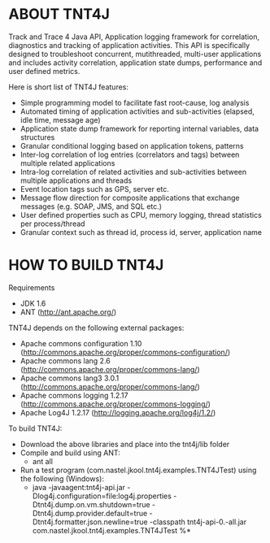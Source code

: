 ABOUT TNT4J
======================================

Track and Trace 4 Java API, Application logging framework for correlation, diagnostics and tracking of application activities. This API is specifically designed to troubleshoot concurrent, mutithreaded, multi-user applications and includes
activity correlation, application state dumps, performance and user defined metrics.

Here is short list of TNT4J features:

* Simple programming model to facilitate fast root-cause, log analysis
* Automated timing of application activities and sub-activities (elapsed, idle time, message age)
* Application state dump framework for reporting internal variables, data structures
* Granular conditional logging based on application tokens, patterns
* Inter-log correlation of log entries (correlators and tags) between multiple related applications
* Intra-log correlation of related activities and sub-activities between multiple applications and threads
* Event location tags such as GPS, server etc.
* Message flow direction for composite applications that exchange messages (e.g. SOAP, JMS, and SQL etc.)
* User defined properties such as CPU, memory logging, thread statistics per process/thread
* Granular context such as thread id, process id, server, application name


HOW TO BUILD TNT4J
=========================================

Requirements
* JDK 1.6
* ANT (http://ant.apache.org/)

TNT4J depends on the following external packages:
* Apache commons configuration 1.10 (http://commons.apache.org/proper/commons-configuration/)
* Apache commons lang 2.6 (http://commons.apache.org/proper/commons-lang/)
* Apache commons lang3 3.0.1 (http://commons.apache.org/proper/commons-lang/)
* Apache commons logging 1.2.17 (http://commons.apache.org/proper/commons-logging/)
* Apache Log4J 1.2.17 (http://logging.apache.org/log4j/1.2/)

To build TNT4J:
* Download the above libraries and place into the tnt4j/lib folder
* Compile and build using ANT: 
	* ant all
* Run a test program (com.nastel.jkool.tnt4j.examples.TNT4JTest) using the following (Windows):
	* java -javaagent:tnt4j-api.jar -Dlog4j.configuration=file:log4j.properties -Dtnt4j.dump.on.vm.shutdown=true
	-Dtnt4j.dump.provider.default=true -Dtnt4j.formatter.json.newline=true -classpath tnt4j-api-0.<version>-all.jar
	com.nastel.jkool.tnt4j.examples.TNT4JTest %*

